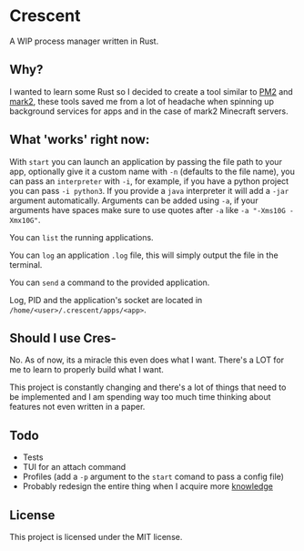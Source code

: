 # Crescent

A WIP process manager written in Rust.

## Why?

I wanted to learn some Rust so I decided to create a tool similar to [PM2](https://pm2.keymetrics.io/) and [mark2](https://github.com/mark2devel/mark2), these tools saved me from a lot of headache when spinning up background services for apps and in the case of mark2 Minecraft servers.

## What 'works' right now:

With `start` you can launch an application by passing the file path to your app, optionally give it a custom name with `-n` (defaults to the file name), you can pass an `interpreter` with `-i`, for example, if you have a python project you can pass `-i python3`. If you provide a `java` interpreter it will add a `-jar` argument automatically. Arguments can be added using `-a`, if your arguments have spaces make sure to use quotes after `-a` like `-a "-Xms10G -Xmx10G"`.

You can `list` the running applications.

You can `log` an application `.log` file, this will simply output the file in the terminal.

You can `send` a command to the provided application.

Log, PID and the application's socket are located in `/home/<user>/.crescent/apps/<app>`.

## Should I use Cres-

No. As of now, its a miracle this even does what I want. There's a LOT for me to learn to properly build what I want.

This project is constantly changing and there's a lot of things that need to be implemented and I am spending way too much time thinking about features not even written in a paper.

## Todo

-   Tests
-   TUI for an attach command
-   Profiles (add a `-p` argument to the `start` comand to pass a config file)
-   Probably redesign the entire thing when I acquire more [knowledge](https://www.youtube.com/watch?v=jksPhQhJRoc)

## License

This project is licensed under the MIT license.
